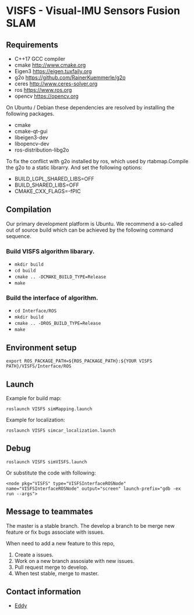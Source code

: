 # VISFS - Visual-IMU Sensors Fusion SLAM 
## Requirements

-   C++17 GCC compiler
-	cmake	<http://www.cmake.org>
-	Eigen3	<https://eigen.tuxfaily.org>
-	g2o		<https://github.com/RainerKuemmerle/g2o>
-	ceres	<http://www.ceres-solver.org>
-	ros		<https://www.ros.org>
-	opencv	<https://opencv.org>

On Ubuntu / Debian these dependencies are resolved by installing the
following packages.

-	cmake
-	cmake-qt-gui
-	libeigen3-dev
-	libopencv-dev
-	ros-distribution-libg2o

To fix the conflict with g2o installed by ros, which used by rtabmap.Compile the g2o to a static librarry. And set the following options:

-	BUILD_LGPL_SHARED_LIBS=OFF
-	BUILD_SHARED_LIBS=OFF
-	CMAKE_CXX_FLAGS=-fPIC

## Compilation
Our primary development platform is Ubuntu. We recommend a so-called out of source build which can be achieved by the following command sequence.

### Build VISFS algorithm libarary.
-	`mkdir build`
-	`cd build`
-	`cmake .. -DCMAKE_BUILD_TYPE=Release`
-	`make`

### Build the interface of algorithm.
-	`cd Interface/ROS`
-	`mkdir build`
-	`cmake .. -DROS_BUILD_TYPE=Release`
-	`make`

## Environment setup
	export ROS_PACKAGE_PATH=${ROS_PACKAGE_PATH}:${YOUR VISFS PATH}/VISFS/Interface/ROS

## Launch
Example for build map:

	roslaunch VISFS simMapping.launch

Example for localization:

	roslaunch VISFS simcar_localization.launch

## Debug

	roslaunch VISFS simVISFS.launch

Or substitute the code with following:
```
<node pkg="VISFS" type="VISFSInterfaceROSNode" name="VISFSInterfaceROSNode" output="screen" launch-prefix="gdb -ex run --args">
```

## Message to teammates
The master is a stable branch.
The develop a branch to be merge new feature or fix bugs associate with issues.

When need to add a new feature to this repo,
1. Create a issues.
2. Work on a new branch assosiate with new issues.
3. Pull request merge to develop.
4. When test stable, merge to master.

## Contact information
-	[Eddy](mailto:417480141@qq.com)

